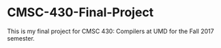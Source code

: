 # CMSC-430-Final-Project
This is my final project for CMSC 430: Compilers at UMD for the Fall 2017 semester.

